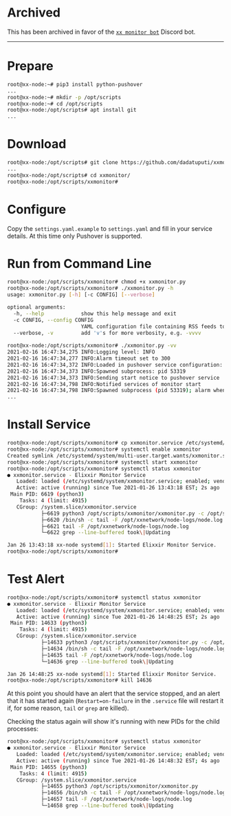 # Archived

This has been archived in favor of the [`xx monitor bot`](https://github.com/dadatuputi/xx_monitor_bot) Discord bot. 
_____

# Prepare

```bash
root@xx-node:~# pip3 install python-pushover
...
root@xx-node:~# mkdir -p /opt/scripts
root@xx-node:~# cd /opt/scripts
root@xx-node:/opt/scripts# apt install git
...
```

# Download

```bash
root@xx-node:/opt/scripts# git clone https://github.com/dadatuputi/xxmonitor
...
root@xx-node:/opt/scripts# cd xxmonitor/
root@xx-node:/opt/scripts/xxmonitor#
```

# Configure

Copy the `settings.yaml.example` to `settings.yaml` and fill in your service details. At this time only Pushover is supported. 

# Run from Command Line

```bash
root@xx-node:/opt/scripts/xxmonitor# chmod +x xxmonitor.py
root@xx-node:/opt/scripts/xxmonitor# ./xxmonitor.py -h
usage: xxmonitor.py [-h] [-c CONFIG] [--verbose]

optional arguments:
  -h, --help            show this help message and exit
  -c CONFIG, --config CONFIG
                        YAML configuration file containing RSS feeds to check
  --verbose, -v         add 'v's for more verbosity, e.g. -vvvv
  
root@xx-node:/opt/scripts/xxmonitor# ./xxmonitor.py -vv
2021-02-16 16:47:34,275 INFO:Logging level: INFO
2021-02-16 16:47:34,277 INFO:Alarm timeout set to 300
2021-02-16 16:47:34,372 INFO:Loaded in pushover service configuration: {'enabled': True, 'application_token': '<>', 'user_key': '<>', 'priority': 0, 'retry': 3600, 'expire': 10800}
2021-02-16 16:47:34,373 INFO:Spawned subprocess: pid 53319
2021-02-16 16:47:34,373 INFO:Sending start notice to pushover service
2021-02-16 16:47:34,798 INFO:Notified services of monitor start
2021-02-16 16:47:34,798 INFO:Spawned subprocess (pid 53319); alarm when 300s elapse without output
...
```

# Install Service

```bash
root@xx-node:/opt/scripts/xxmonitor# cp xxmonitor.service /etc/systemd/system/xxmonitor.service
root@xx-node:/opt/scripts/xxmonitor# systemctl enable xxmonitor
Created symlink /etc/systemd/system/multi-user.target.wants/xxmonitor.service → /etc/systemd/system/xxmonitor.service.
root@xx-node:/opt/scripts/xxmonitor# systemctl start xxmonitor
root@xx-node:/opt/scripts/xxmonitor# systemctl status xxmonitor
● xxmonitor.service - Elixxir Monitor Service
   Loaded: loaded (/etc/systemd/system/xxmonitor.service; enabled; vendor preset: enabled)
   Active: active (running) since Tue 2021-01-26 13:43:18 EST; 2s ago
 Main PID: 6619 (python3)
    Tasks: 4 (limit: 4915)
   CGroup: /system.slice/xxmonitor.service
           ├─6619 python3 /opt/scripts/xxmonitor/xxmonitor.py -c /opt/scripts/xxmonitor/settings.yaml
           ├─6620 /bin/sh -c tail -F /opt/xxnetwork/node-logs/node.log | grep --line-buffered "took\|Updating"
           ├─6621 tail -F /opt/xxnetwork/node-logs/node.log
           └─6622 grep --line-buffered took\|Updating

Jan 26 13:43:18 xx-node systemd[1]: Started Elixxir Monitor Service.
root@xx-node:/opt/scripts/xxmonitor#
```

# Test Alert

```bash
root@xx-node:/opt/scripts/xxmonitor# systemctl status xxmonitor
● xxmonitor.service - Elixxir Monitor Service
   Loaded: loaded (/etc/systemd/system/xxmonitor.service; enabled; vendor preset: enabled)
   Active: active (running) since Tue 2021-01-26 14:48:25 EST; 2s ago
 Main PID: 14633 (python3)
    Tasks: 4 (limit: 4915)
   CGroup: /system.slice/xxmonitor.service
           ├─14633 python3 /opt/scripts/xxmonitor/xxmonitor.py -c /opt/scripts/xxmonitor/settings.yaml
           ├─14634 /bin/sh -c tail -F /opt/xxnetwork/node-logs/node.log | grep --line-buffered "took\|Updating"
           ├─14635 tail -F /opt/xxnetwork/node-logs/node.log
           └─14636 grep --line-buffered took\|Updating

Jan 26 14:48:25 xx-node systemd[1]: Started Elixxir Monitor Service.
root@xx-node:/opt/scripts/xxmonitor# kill 14636
```

At this point you should have an alert that the service stopped, and an alert that it has started again (`Restart=on-failure` in the `.service` file will restart it if, for some reason, `tail` or `grep` are killed).

Checking the status again will show it's running with new PIDs for the child processes:

```bash
root@xx-node:/opt/scripts/xxmonitor# systemctl status xxmonitor
● xxmonitor.service - Elixxir Monitor Service
   Loaded: loaded (/etc/systemd/system/xxmonitor.service; enabled; vendor preset: enabled)
   Active: active (running) since Tue 2021-01-26 14:48:32 EST; 4s ago
 Main PID: 14655 (python3)
    Tasks: 4 (limit: 4915)
   CGroup: /system.slice/xxmonitor.service
           ├─14655 python3 /opt/scripts/xxmonitor/xxmonitor.py
           ├─14656 /bin/sh -c tail -F /opt/xxnetwork/node-logs/node.log | grep --line-buffered "took\|Updating"
           ├─14657 tail -F /opt/xxnetwork/node-logs/node.log
           └─14658 grep --line-buffered took\|Updating
```
